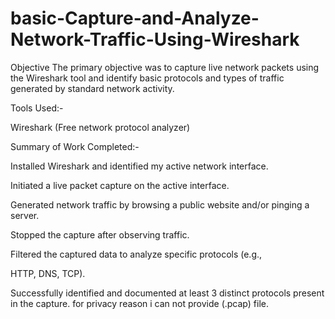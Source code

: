# basic-Capture-and-Analyze-Network-Traffic-Using-Wireshark
  Objective
The primary objective was to capture live network packets using the Wireshark tool and identify basic protocols and types of traffic generated by standard network activity.

  Tools Used:-
  
Wireshark (Free network protocol analyzer) 

   Summary of Work Completed:-

Installed Wireshark and identified my active network interface.

Initiated a live packet capture on the active interface.

Generated network traffic by browsing a public website and/or pinging a server.

Stopped the capture after observing traffic.

Filtered the captured data to analyze specific protocols (e.g., 

HTTP, DNS, TCP).

Successfully identified and documented at least 3 distinct protocols present in the capture.
for privacy reason i can not provide (.pcap) file.
